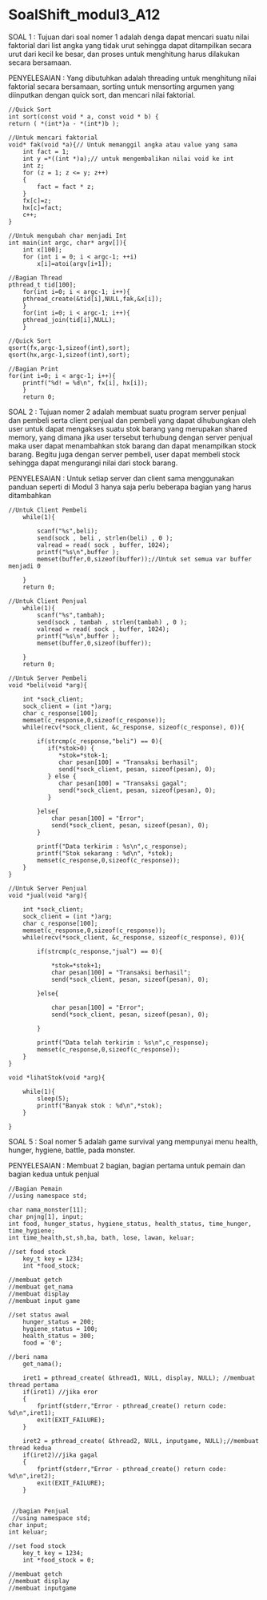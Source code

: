 # SoalShift_modul3_A12

SOAL 1 :
Tujuan dari soal nomer 1 adalah denga dapat mencari suatu nilai faktorial dari list angka yang tidak urut sehingga dapat ditampilkan secara urut dari kecil ke besar, dan proses untuk menghitung harus dilakukan secara bersamaan.

PENYELESAIAN : 
Yang dibutuhkan adalah threading untuk menghitung nilai faktorial secara bersamaan, sorting untuk mensorting argumen yang diinputkan dengan quick sort, dan mencari nilai faktorial.

```
//Quick Sort
int sort(const void * a, const void * b) {
return ( *(int*)a - *(int*)b );

//Untuk mencari faktorial
void* fak(void *a){// Untuk memanggil angka atau value yang sama
    int fact = 1;
    int y =*((int *)a);// untuk mengembalikan nilai void ke int
    int z;
    for (z = 1; z <= y; z++)
    {
        fact = fact * z;
    }
    fx[c]=z;
    hx[c]=fact;
    c++;
}

//Untuk mengubah char menjadi Int
int main(int argc, char* argv[]){
    int x[100];
    for (int i = 0; i < argc-1; ++i)
        x[i]=atoi(argv[i+1]);
        
//Bagian Thread
pthread_t tid[100];
    for(int i=0; i < argc-1; i++){
    pthread_create(&tid[i],NULL,fak,&x[i]);
    }
    for(int i=0; i < argc-1; i++){
    pthread_join(tid[i],NULL);
    }
       
//Quick Sort
qsort(fx,argc-1,sizeof(int),sort);
qsort(hx,argc-1,sizeof(int),sort);
    
//Bagian Print
for(int i=0; i < argc-1; i++){
    printf("%d! = %d\n", fx[i], hx[i]);
    }
    return 0;
```
    
SOAL 2 :
Tujuan nomer 2 adalah membuat suatu program server penjual dan pembeli serta client penjual dan pembeli yang dapat dihubungkan oleh user untuk dapat mengakses suatu stok barang yang merupakan shared memory, yang dimana jika user tersebut terhubung dengan server penjual maka user dapat menambahkan stok barang dan dapat menampilkan stock barang. Begitu juga dengan server pembeli, user dapat membeli stock sehingga dapat mengurangi nilai dari stock barang.

PENYELESAIAN :
Untuk setiap server dan client sama menggunakan panduan seperti di Modul 3 hanya saja perlu beberapa bagian yang harus ditambahkan 

```
//Untuk Client Pembeli
    while(1){
        
        scanf("%s",beli);
        send(sock , beli , strlen(beli) , 0 );
        valread = read( sock , buffer, 1024);
        printf("%s\n",buffer );
        memset(buffer,0,sizeof(buffer));//Untuk set semua var buffer menjadi 0
    
    }
    return 0;

//Untuk Client Penjual
    while(1){
        scanf("%s",tambah);
        send(sock , tambah , strlen(tambah) , 0 );
        valread = read( sock , buffer, 1024);
        printf("%s\n",buffer );
        memset(buffer,0,sizeof(buffer));
        
    }
    return 0;
    
//Untuk Server Pembeli
void *beli(void *arg){

    int *sock_client;
    sock_client = (int *)arg;
    char c_response[100];
    memset(c_response,0,sizeof(c_response));
    while(recv(*sock_client, &c_response, sizeof(c_response), 0)){ 
        
        if(strcmp(c_response,"beli") == 0){
           if(*stok>0) {
              *stok=*stok-1;
              char pesan[100] = "Transaksi berhasil";
              send(*sock_client, pesan, sizeof(pesan), 0);
           } else {
              char pesan[100] = "Transaksi gagal";
              send(*sock_client, pesan, sizeof(pesan), 0);
           }

        }else{
            char pesan[100] = "Error";
            send(*sock_client, pesan, sizeof(pesan), 0);
        }
        
        printf("Data terkirim : %s\n",c_response);
        printf("Stok sekarang : %d\n", *stok);
        memset(c_response,0,sizeof(c_response));
    }
}

//Untuk Server Penjual
void *jual(void *arg){

    int *sock_client;
    sock_client = (int *)arg;
    char c_response[100];
    memset(c_response,0,sizeof(c_response));
    while(recv(*sock_client, &c_response, sizeof(c_response), 0)){ 

        if(strcmp(c_response,"jual") == 0){

            *stok=*stok+1;
            char pesan[100] = "Transaksi berhasil";
            send(*sock_client, pesan, sizeof(pesan), 0);

        }else{

            char pesan[100] = "Error";
            send(*sock_client, pesan, sizeof(pesan), 0);

        }

        printf("Data telah terkirim : %s\n",c_response);
        memset(c_response,0,sizeof(c_response));
    }
}

void *lihatStok(void *arg){

    while(1){
        sleep(5);
        printf("Banyak stok : %d\n",*stok);
    }

}
```

SOAL 5 :
Soal nomer 5 adalah game survival yang mempunyai menu health, hunger, hygiene, battle, pada monster.

PENYELESAIAN : 
Membuat 2 bagian, bagian pertama untuk pemain dan bagian kedua untuk penjual
```
//Bagian Pemain
//using namespace std;

char nama_monster[11];
char pnjng[1], input;
int food, hunger_status, hygiene_status, health_status, time_hunger, time_hygiene;
int time_health,st,sh,ba, bath, lose, lawan, keluar;

//set food stock
	key_t key = 1234;
	int *food_stock;
  
//membuat getch
//membuat get_nama
//membuat display
//membuat input game

//set status awal
	hunger_status = 200;
	hygiene_status = 100;
	health_status = 300;
	food = '0';
	
//beri nama
	get_nama();

	iret1 = pthread_create( &thread1, NULL, display, NULL); //membuat thread pertama
    if(iret1) //jika eror
    {
        fprintf(stderr,"Error - pthread_create() return code: %d\n",iret1);
        exit(EXIT_FAILURE);
    }

	iret2 = pthread_create( &thread2, NULL, inputgame, NULL);//membuat thread kedua
    if(iret2)//jika gagal
    {
        fprintf(stderr,"Error - pthread_create() return code: %d\n",iret2);
        exit(EXIT_FAILURE);
    }
    
    
 //bagian Penjual
 //using namespace std;
char input;
int keluar;

//set food stock
	key_t key = 1234;
	int *food_stock = 0;
  
//membuat getch
//membuat display
//membuat inputgame
```
